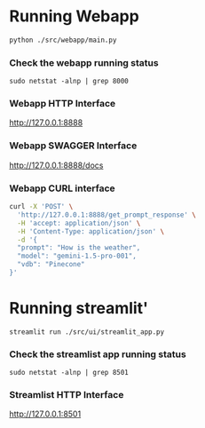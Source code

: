 # Running Webapp
```bash
python ./src/webapp/main.py
```

### Check the webapp running status
```shell
sudo netstat -alnp | grep 8000
```

### Webapp HTTP Interface
http://127.0.0.1:8888

### Webapp SWAGGER Interface
http://127.0.0.1:8888/docs

### Webapp CURL interface
```bash
curl -X 'POST' \
  'http://127.0.0.1:8888/get_prompt_response' \
  -H 'accept: application/json' \
  -H 'Content-Type: application/json' \
  -d '{
  "prompt": "How is the weather",
  "model": "gemini-1.5-pro-001",
  "vdb": "Pinecone"
}'
```

# Running streamlit'
```shell
streamlit run ./src/ui/streamlit_app.py
```

### Check the streamlist app running status
```shell
sudo netstat -alnp | grep 8501
```

### Streamlist HTTP Interface
http://127.0.0.1:8501
